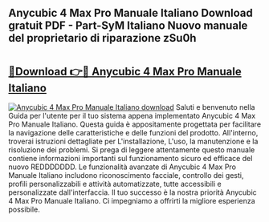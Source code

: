 ## Anycubic 4 Max Pro Manuale Italiano Download gratuit PDF - Part-SyM Italiano Nuovo manuale del proprietario di riparazione zSu0h

# <h2><a href="http://dfafz8.blite.top/?on=Anycubic+4+Max+Pro+Manuale+Italiano">🔗Download 👉🔴 Anycubic 4 Max Pro Manuale Italiano</a></h2>

[![Anycubic 4 Max Pro Manuale Italiano download](https://i.imgur.com/lujVjoI.png)](http://dfafz8.blite.top/?on=Anycubic+4+Max+Pro+Manuale+Italiano)
Saluti e benvenuto nella Guida per l'utente per il tuo sistema appena implementato Anycubic 4 Max Pro Manuale Italiano. Questa guida è appositamente progettata per facilitare la navigazione delle caratteristiche e delle funzioni del prodotto. All'interno, troverai istruzioni dettagliate per L'installazione, L'uso, la manutenzione e la risoluzione dei problemi. Si prega di leggere attentamente questo manuale contiene informazioni importanti sul funzionamento sicuro ed efficace del nuovo REDDDDDDD. Le funzionalità avanzate di Anycubic 4 Max Pro Manuale Italiano includono riconoscimento facciale, controllo dei gesti, profili personalizzabili e attività automatizzate, tutte accessibili e personalizzate dall'interfaccia. Il tuo successo è la nostra priorità Anycubic 4 Max Pro Manuale Italiano. Ci impegniamo a offrirti la migliore esperienza possibile.
